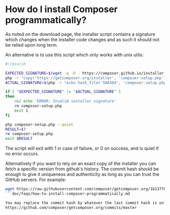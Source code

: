 # How do I install Composer programmatically?

As noted on the download page, the installer script contains a
signature which changes when the installer code changes and as such
it should not be relied upon long term.

An alternative is to use this script which only works with unix utils:

```bash
#!/bin/sh

EXPECTED_SIGNATURE=$(wget -q -O - https://composer.github.io/installer.sig)
php -r "copy('https://getcomposer.org/installer', 'composer-setup.php');"
ACTUAL_SIGNATURE=$(php -r "echo hash_file('SHA384', 'composer-setup.php');")

if [ "$EXPECTED_SIGNATURE" != "$ACTUAL_SIGNATURE" ]
then
    >&2 echo 'ERROR: Invalid installer signature'
    rm composer-setup.php
    exit 1
fi

php composer-setup.php --quiet
RESULT=$?
rm composer-setup.php
exit $RESULT
```

The script will exit with 1 in case of failure, or 0 on success, and is quiet
if no error occurs.

Alternatively if you want to rely on an exact copy of the installer you can fetch
a specific version from github's history. The commit hash should be enough to
give it uniqueness and authenticity as long as you can trust the GitHub servers.
For example:

```bash
wget https://raw.githubusercontent.com/composer/getcomposer.org/1b137f8bf6db3e79a38a5bc45324414a6b1f9df2/web/installer -O - -q | php -- --quiet
```doc/faqs/how-to-install-composer-programmatically.md

You may replace the commit hash by whatever the last commit hash is on
https://github.com/composer/getcomposer.org/commits/master
